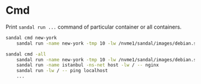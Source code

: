 # Cmd

Print `sandal run ...` command of particular container or all containers.

```bash
sandal cmd new-york
    sandal run -name new-york -tmp 10 -lw /nvme1/sandal/images/debian.sq -- bash
```

```bash
sandal cmd -all
    sandal run -name new-york -tmp 10 -lw /nvme1/sandal/images/debian.sq -- bash
    sandal run -name istanbul -ns-net host -lw / -- nginx
    sandal run -lw / -- ping localhost
    ...
```
